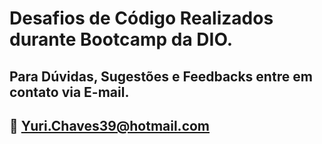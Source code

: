 # Desafios de Código Realizados durante Bootcamp da DIO.

## Para Dúvidas, Sugestões e Feedbacks entre em contato via E-mail.
## 📧 Yuri.Chaves39@hotmail.com
